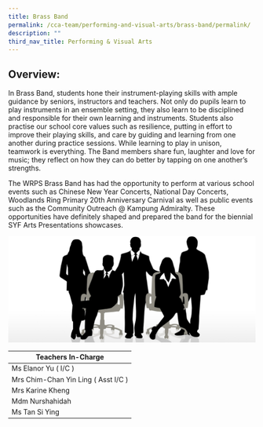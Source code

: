 ```yaml
---
title: Brass Band
permalink: /cca-team/performing-and-visual-arts/brass-band/permalink/
description: ""
third_nav_title: Performing & Visual Arts
---
```

Overview:
---------

In Brass Band, students hone their instrument-playing skills with ample guidance by seniors, instructors and teachers. Not only do pupils learn to play instruments in an ensemble setting, they also learn to be disciplined and responsible for their own learning and instruments. Students also practise our school core values such as resilience, putting in effort to improve their playing skills, and care by guiding and learning from one another during practice sessions. While learning to play in unison, teamwork is everything. The Band members share fun, laughter and love for music; they reflect on how they can do better by tapping on one another’s strengths.

  

The WRPS Brass Band has had the opportunity to perform at various school events such as Chinese New Year Concerts, National Day Concerts, Woodlands Ring Primary 20th Anniversary Carnival as well as public events such as the Community Outreach @ Kampung Admiralty. These opportunities have definitely shaped and prepared the band for the biennial SYF Arts Presentations showcases.

![](/images/staff.jpg)

| Teachers In-Charge |
| --- |
| Ms Elanor Yu ( I/C ) |
| Mrs Chim-Chan Yin Ling ( Asst I/C ) |
| Mrs Karine Kheng |
| Mdm Nurshahidah |
| Ms Tan Si Ying |